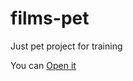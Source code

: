 # films-pet
Just pet project for training

You can [Open it](https://maxi3336.github.io/films-pet/)
